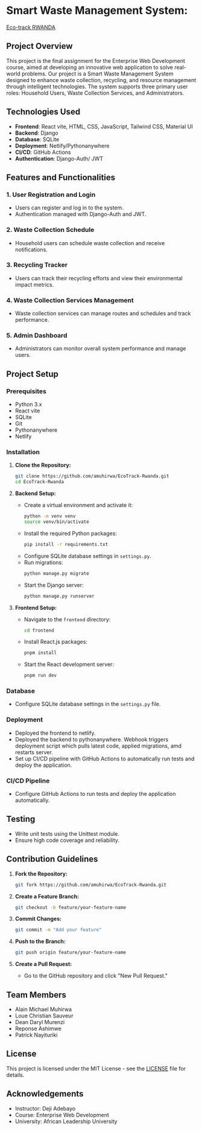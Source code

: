 # Smart Waste Management System:
<a href="https://main--eco-track-rw.netlify.app/">Eco-track RWANDA </a>

## Project Overview
This project is the final assignment for the Enterprise Web Development course, aimed at developing an innovative web application to solve real-world problems. Our project is a Smart Waste Management System designed to enhance waste collection, recycling, and resource management through intelligent technologies. The system supports three primary user roles: Household Users, Waste Collection Services, and Administrators.

## Technologies Used
- **Frontend**: React vite, HTML, CSS, JavaScript, Tailwind CSS, Material UI
- **Backend**: Django
- **Database**: SQLite
- **Deployment**: Netlify/Pythonanywhere
- **CI/CD**: GitHub Actions
- **Authentication**: Django-Auth/ JWT

## Features and Functionalities
### 1. User Registration and Login
- Users can register and log in to the system.
- Authentication managed with Django-Auth and JWT.

### 2. Waste Collection Schedule
- Household users can schedule waste collection and receive notifications.

### 3. Recycling Tracker
- Users can track their recycling efforts and view their environmental impact metrics.

### 4. Waste Collection Services Management
- Waste collection services can manage routes and schedules and track performance.

### 5. Admin Dashboard
- Administrators can monitor overall system performance and manage users.

## Project Setup

### Prerequisites
- Python 3.x
- React vite
- SQLite
- Git
- Pythonanywhere
- Netlify

### Installation

1. **Clone the Repository:**
   ```bash
   git clone https://github.com/amuhirwa/EcoTrack-Rwanda.git
   cd EcoTrack-Rwanda
   ```

2. **Backend Setup:**
   - Create a virtual environment and activate it:
     ```bash
     python -m venv venv
     source venv/bin/activate
     ```
   - Install the required Python packages:
     ```bash
     pip install -r requirements.txt
     ```
   - Configure SQLite database settings in `settings.py`.
   - Run migrations:
     ```bash
     python manage.py migrate
     ```
   - Start the Django server:
     ```bash
     python manage.py runserver
     ```

3. **Frontend Setup:**
   - Navigate to the `frontend` directory:
     ```bash
     cd frontend
     ```
   - Install React.js packages:
     ```bash
     pnpm install
     ```
   - Start the React development server:
     ```bash
     pnpm run dev
     ```

### Database
- Configure SQLite database settings in the `settings.py` file.

### Deployment
- Deployed the frontend to netlify.
- Deployed the backend to pythonanywhere. Webhook triggers deployment script which pulls latest code, applied migrations, amd restarts server.
- Set up CI/CD pipeline with GitHub Actions to automatically run tests and deploy the application.

### CI/CD Pipeline
- Configure GitHub Actions to run tests and deploy the application automatically.

## Testing
- Write unit tests using the Unittest module.
- Ensure high code coverage and reliability.

## Contribution Guidelines
1. **Fork the Repository:**
   ```bash
   git fork https://github.com/amuhirwa/EcoTrack-Rwanda.git
   ```

2. **Create a Feature Branch:**
   ```bash
   git checkout -b feature/your-feature-name
   ```

3. **Commit Changes:**
   ```bash
   git commit -m "Add your feature"
   ```

4. **Push to the Branch:**
   ```bash
   git push origin feature/your-feature-name
   ```

5. **Create a Pull Request:**
   - Go to the GitHub repository and click "New Pull Request."

## Team Members
- Alain Michael Muhirwa
- Loue Christian Sauveur 
- Dean Daryl Murenzi
- Reponse Ashimwe
- Patrick Nayituriki 

## License
This project is licensed under the MIT License - see the [LICENSE](LICENSE) file for details.

## Acknowledgements
- Instructor: Deji Adebayo
- Course: Enterprise Web Development
- University: African Leadership University
